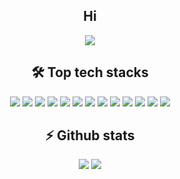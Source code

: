 <h2 align="center"> Hi </h2>

<div align="center">
<img align="center" src="https://static.wikia.nocookie.net/spongeboi/images/0/0b/Spongebobdancing.gif/revision/latest?cb=20200525152626"/>
</div>

<h2 align="center"> 🛠 Top tech stacks </h2>
<div align="center" class="myWrapper" markdown="1">
<img src="https://img.shields.io/badge/JavaScript-F7DF1E?style=for-the-badge&logo=javascript&logoColor=black" />
<img src="https://img.shields.io/badge/PHP-777BB4?style=for-the-badge&logo=php&logoColor=white" />
<img src="https://img.shields.io/badge/HTML5-E34F26?style=for-the-badge&logo=html5&logoColor=white" />
<img src="https://img.shields.io/badge/CSS3-1572B6?style=for-the-badge&logo=css3&logoColor=whi" />
<img src="https://img.shields.io/badge/Bootstrap-563D7C?style=for-the-badge&logo=bootstrap&logoColor=white"/>
<img src="https://img.shields.io/badge/C%2B%2B-00599C?style=for-the-badge&logo=c%2B%2B&logoColor=white" />
<img src="https://img.shields.io/badge/React_Native-20232A?style=for-the-badge&logo=react&logoColor=61DAFB" />
<img src="https://img.shields.io/badge/Python-3776AB?style=for-the-badge&logo=python&logoColor=white"  />
<img src="https://img.shields.io/badge/MySQL-00000F?style=for-the-badge&logo=mysql&logoColor=white" />
<img src="https://img.shields.io/badge/C-00599C?style=for-the-badge&logo=c&logoColor=white" />
<img src="https://img.shields.io/badge/Visual_Studio_Code-0078D4?style=for-the-badge&logo=visual%20studio%20code&logoColor=white" />
<img src="https://img.shields.io/badge/Unity-100000?style=for-the-badge&logo=unity&logoColor=white" />
<img src="https://img.shields.io/badge/C%23-239120?style=for-the-badge&logo=c-sharp&logoColor=white" />
 </div>
<h2 align="center"> ⚡ Github stats </h2>
  
<div align="center" class="myWrapper" markdown="1">
<img src="https://github-readme-stats.vercel.app/api?username=gabrielossos&show_icons=true&theme=radical"> <img src="https://github-readme-stats.vercel.app/api/top-langs/?username=gabrielossos&show_icons=true&theme=radical" href="https://github.com/anuraghazra/github-readme-stats">
</div>


